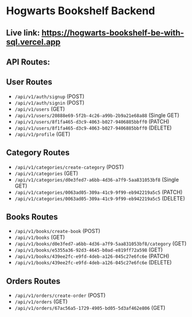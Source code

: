 # Hogwarts Bookshelf Backend

## Live link: https://hogwarts-bookshelf-be-with-sql.vercel.app

## API Routes:

## User Routes

- `/api/v1/auth/signup` (POST)
- `/api/v1/auth/signin` (POST)
- `/api/v1/users` (GET)
- `/api/v1/users/20888e69-5f2b-4c26-a99b-2b9a21e68a88` (Single GET)
- `/api/v1/users/8f1fa465-d3c9-4063-b027-9406885bbff0` (PATCH)
- `/api/v1/users/8f1fa465-d3c9-4063-b027-9406885bbff0` (DELETE)
- `/api/v1/profile` (GET)

## Category Routes

- `/api/v1/categories/create-category` (POST)
- `/api/v1/categories` (GET)
- `/api/v1/categories/d0e3fed7-a6bb-4d36-a7f9-5aa831053bf8` (Single GET)
- `/api/v1/categories/0063ad05-309a-41c9-9f99-eb942219a5c5` (PATCH)
- `/api/v1/categories/0063ad05-309a-41c9-9f99-eb942219a5c5` (DELETE)

## Books Routes

- `/api/v1/books/create-book` (POST)
- `/api/v1/books` (GET)
- `/api/v1/books/d0e3fed7-a6bb-4d36-a7f9-5aa831053bf8/category` (GET)
- `/api/v1/books/e5355a36-92d3-4645-b0ad-e819ff72a598` (GET)
- `/api/v1/books/439ee2fc-e9fd-4deb-a126-045c27e6fc6e` (PATCH)
- `/api/v1/books/439ee2fc-e9fd-4deb-a126-045c27e6fc6e` (DELETE)

## Orders Routes

- `/api/v1/orders/create-order` (POST)
- `/api/v1/orders` (GET)
- `/api/v1/orders/67ac56a5-1729-4905-bd05-5d3af462e806` (GET)
